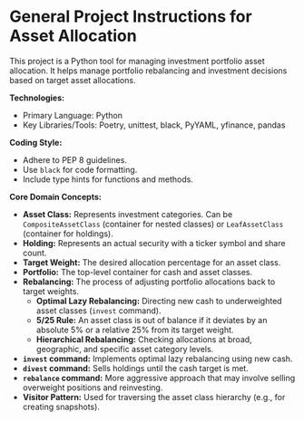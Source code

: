 # General Project Instructions for Asset Allocation

This project is a Python tool for managing investment portfolio asset allocation. It helps manage portfolio rebalancing and investment decisions based on target asset allocations.

**Technologies:**
- Primary Language: Python
- Key Libraries/Tools: Poetry, unittest, black, PyYAML, yfinance, pandas

**Coding Style:**
- Adhere to PEP 8 guidelines.
- Use `black` for code formatting.
- Include type hints for functions and methods.

**Core Domain Concepts:**
- **Asset Class:** Represents investment categories. Can be `CompositeAssetClass` (container for nested classes) or `LeafAssetClass` (container for holdings).
- **Holding:** Represents an actual security with a ticker symbol and share count.
- **Target Weight:** The desired allocation percentage for an asset class.
- **Portfolio:** The top-level container for cash and asset classes.
- **Rebalancing:** The process of adjusting portfolio allocations back to target weights.
    - **Optimal Lazy Rebalancing:** Directing new cash to underweighted asset classes (`invest` command).
    - **5/25 Rule:** An asset class is out of balance if it deviates by an absolute 5% or a relative 25% from its target weight.
    - **Hierarchical Rebalancing:** Checking allocations at broad, geographic, and specific asset category levels.
- **`invest` command:** Implements optimal lazy rebalancing using new cash.
- **`divest` command:** Sells holdings until the cash target is met.
- **`rebalance` command:** More aggressive approach that may involve selling overweight positions and reinvesting.
- **Visitor Pattern:** Used for traversing the asset class hierarchy (e.g., for creating snapshots).
